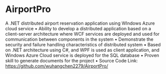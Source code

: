 AirportPro
==========

A .NET distributed airport reservation application using WIndows Azure cloud service
•	Ability to develop a distributed application based on a client-server architecture where WCF services are deployed and used for communication between components in the system
•	Demonstrate the security and failure handling characteristics of distributed system
•	Based on .NET architecture using C#, and WPF is used as client application, and Windows Azure Cloud service is deployed for the SQL database
•	Proven skill to generate documents for the project
•	Source Code Link: https://github.com/wuhangchen2279/AirportPro/
